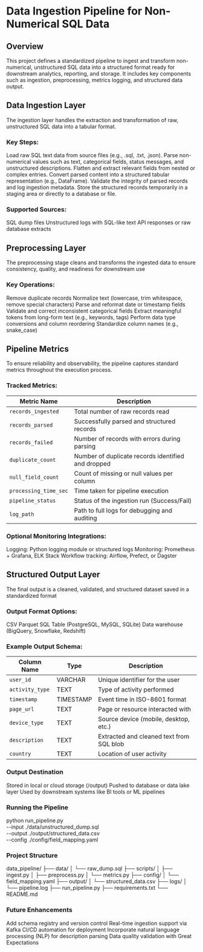 # Data Ingestion Pipeline for Non-Numerical SQL Data
## Overview
This project defines a standardized pipeline to ingest and transform non-numerical, unstructured SQL data into a structured format ready for downstream analytics, reporting, and storage. It includes key components such as ingestion, preprocessing, metrics logging, and structured data output.
## Data Ingestion Layer
The ingestion layer handles the extraction and transformation of raw, unstructured SQL data into a tabular format.
### Key Steps:
 Load raw SQL text data from source files (e.g., .sql, .txt, .json).
 Parse non-numerical values such as text, categorical fields, status messages, and unstructured descriptions.
 Flatten and extract relevant fields from nested or complex entries.
 Convert parsed content into a structured tabular representation (e.g., DataFrame).
 Validate the integrity of parsed records and log ingestion metadata.
 Store the structured records temporarily in a staging area or directly to a database or file.
### Supported Sources:
 SQL dump files
 Unstructured logs with SQL-like text
 API responses or raw database extracts
## Preprocessing Layer
The preprocessing stage cleans and transforms the ingested data to ensure consistency, quality, and readiness for downstream use
### Key Operations:
 Remove duplicate records
 Normalize text (lowercase, trim whitespace, remove special characters)
 Parse and reformat date or timestamp fields
 Validate and correct inconsistent categorical fields
 Extract meaningful tokens from long-form text (e.g., keywords, tags)
 Perform data type conversions and column reordering
 Standardize column names (e.g., snake_case)
## Pipeline Metrics
To ensure reliability and observability, the pipeline captures standard metrics throughout the execution process.
### Tracked Metrics:
| Metric Name           | Description                                        |
| --------------------- | -------------------------------------------------- |
| `records_ingested`    | Total number of raw records read                   |
| `records_parsed`      | Successfully parsed and structured records         |
| `records_failed`      | Number of records with errors during parsing       |
| `duplicate_count`     | Number of duplicate records identified and dropped |
| `null_field_count`    | Count of missing or null values per column         |
| `processing_time_sec` | Time taken for pipeline execution                  |
| `pipeline_status`     | Status of the ingestion run (Success/Fail)         |
| `log_path`            | Path to full logs for debugging and auditing       |
### Optional Monitoring Integrations:
 Logging: Python logging module or structured logs
 Monitoring: Prometheus + Grafana, ELK Stack
 Workflow tracking: Airflow, Prefect, or Dagster
## Structured Output Layer
The final output is a cleaned, validated, and structured dataset saved in a standardized format
### Output Format Options:
 CSV
 Parquet
 SQL Table (PostgreSQL, MySQL, SQLite)
 Data warehouse (BigQuery, Snowflake, Redshift)
### Example Output Schema:
| Column Name     | Type      | Description                              |
| --------------- | --------- | ---------------------------------------- |
| `user_id`       | VARCHAR   | Unique identifier for the user           |
| `activity_type` | TEXT      | Type of activity performed               |
| `timestamp`     | TIMESTAMP | Event time in ISO-8601 format            |
| `page_url`      | TEXT      | Page or resource interacted with         |
| `device_type`   | TEXT      | Source device (mobile, desktop, etc.)    |
| `description`   | TEXT      | Extracted and cleaned text from SQL blob |
| `country`       | TEXT      | Location of user activity                |
### Output Destination
 Stored in local or cloud storage (/output)
 Pushed to database or data lake layer
 Used by downstream systems like BI tools or ML pipelines
### Running the Pipeline
 python run_pipeline.py \
   --input ./data/unstructured_dump.sql \
   --output ./output/structured_data.csv \
   --config ./config/field_mapping.yaml
### Project Structure
 data_pipeline/
 ├── data/
 │   └── raw_dump.sql
 ├── scripts/
 │   ├── ingest.py
 │   ├── preprocess.py
 │   └── metrics.py
 ├── config/
 │   └── field_mapping.yaml
 ├── output/
 │   └── structured_data.csv
 ├── logs/
 │   └── pipeline.log
 ├── run_pipeline.py
 ├── requirements.txt
 └── README.md
### Future Enhancements
 Add schema registry and version control
 Real-time ingestion support via Kafka
 CI/CD automation for deployment
 Incorporate natural language processing (NLP) for description parsing
 Data quality validation with Great Expectations






